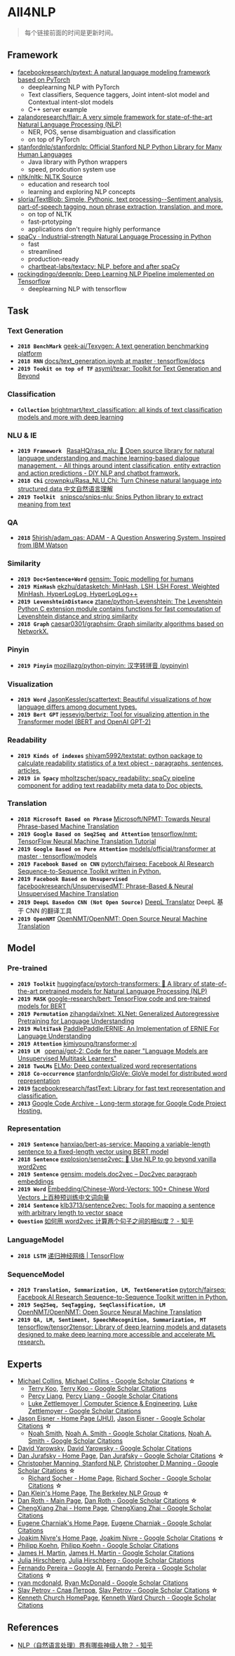 # All4NLP

> 每个链接前面的时间是更新时间。

## Framework

- [facebookresearch/pytext: A natural language modeling framework based on PyTorch](https://github.com/facebookresearch/pytext)
  - deeplearning NLP with PyTorch
  - Text classifiers, Sequence taggers, Joint intent-slot model and Contextual intent-slot models
  - C++ server example
- [zalandoresearch/flair: A very simple framework for state-of-the-art Natural Language Processing (NLP)](https://github.com/zalandoresearch/flair)
    - NER, POS, sense disambiguation and classification
    - on top of PyTorch
- [stanfordnlp/stanfordnlp: Official Stanford NLP Python Library for Many Human Languages](https://github.com/stanfordnlp/stanfordnlp)
    - Java library with Python wrappers
    - speed, prodcution system use
- [nltk/nltk: NLTK Source](https://github.com/nltk/nltk)
    - education and research tool
    - learning and exploring NLP concepts
- [sloria/TextBlob: Simple, Pythonic, text processing--Sentiment analysis, part-of-speech tagging, noun phrase extraction, translation, and more.](https://github.com/sloria/textblob)
    - on top of NLTK
    - fast-prtotyping
    - applications don't require highly performance
- [spaCy · Industrial-strength Natural Language Processing in Python](https://spacy.io/)
    - fast
    - streamlined
    - production-ready
    - [chartbeat-labs/textacy: NLP, before and after spaCy](https://github.com/chartbeat-labs/textacy)
- [rockingdingo/deepnlp: Deep Learning NLP Pipeline implemented on Tensorflow](https://github.com/rockingdingo/deepnlp)
    - deeplearning NLP with tensorflow

## Task

### Text Generation

- **`2018 BenchMark`** [geek-ai/Texygen: A text generation benchmarking platform](https://github.com/geek-ai/Texygen)
- **`2018 RNN`** [docs/text_generation.ipynb at master · tensorflow/docs](https://github.com/tensorflow/docs/blob/master/site/en/tutorials/sequences/text_generation.ipynb)
- **`2019 Tookit on top of TF`** [asyml/texar: Toolkit for Text Generation and Beyond](https://github.com/asyml/texar)

### Classification

- **`Collection`** [brightmart/text_classification: all kinds of text classification models and more with deep learning](https://github.com/brightmart/text_classification)

### NLU & IE

- **`2019 Framework `** [RasaHQ/rasa_nlu: 💬 Open source library for natural language understanding and machine learning-based dialogue management. - All things around intent classification, entity extraction and action predictions - DIY NLP and chatbot framwork.](https://github.com/RasaHQ/rasa_nlu)
- **`2018 Chi`** [crownpku/Rasa_NLU_Chi: Turn Chinese natural language into structured data 中文自然语言理解](https://github.com/crownpku/Rasa_NLU_Chi)
- **`2019 Toolkit `** [snipsco/snips-nlu: Snips Python library to extract meaning from text](https://github.com/snipsco/snips-nlu)


### QA


- **`2018`** [5hirish/adam_qas: ADAM - A Question Answering System. Inspired from IBM Watson](https://github.com/5hirish/adam_qas)

### Similarity

- **`2019 Doc+Sentence+Word`** [gensim: Topic modelling for humans](https://radimrehurek.com/gensim/)
- **`2019 MinHash`** [ekzhu/datasketch: MinHash, LSH, LSH Forest, Weighted MinHash, HyperLogLog, HyperLogLog++](https://github.com/ekzhu/datasketch)
- **`2019 LevenshteinDistance`** [ztane/python-Levenshtein: The Levenshtein Python C extension module contains functions for fast computation of Levenshtein distance and string similarity](https://github.com/ztane/python-Levenshtein)
- **`2018 Graph`** [caesar0301/graphsim: Graph similarity algorithms based on NetworkX.](https://github.com/caesar0301/graphsim)

### Pinyin

- **`2019 Pinyin`** [mozillazg/python-pinyin: 汉字转拼音 (pypinyin)](https://github.com/mozillazg/python-pinyin)

### Visualization

- **`2019 Word`** [JasonKessler/scattertext: Beautiful visualizations of how language differs among document types.](https://github.com/JasonKessler/scattertext)
- **`2019 Bert GPT`** [jessevig/bertviz: Tool for visualizing attention in the Transformer model (BERT and OpenAI GPT-2)](https://github.com/jessevig/bertviz)

### Readability

- **`2019 Kinds of indexes`** [shivam5992/textstat: python package to calculate readability statistics of a text object - paragraphs, sentences, articles.](https://github.com/shivam5992/textstat)
- **`2019 in Spacy`** [mholtzscher/spacy_readability: spaCy pipeline component for adding text readability meta data to Doc objects.](https://github.com/mholtzscher/spacy_readability)

### Translation

- **`2018 Microsoft Based on Phrase`** [Microsoft/NPMT: Towards Neural Phrase-based Machine Translation](https://github.com/Microsoft/NPMT) 
- **`2019 Google Based on Seq2Seq and Attention`** [tensorflow/nmt: TensorFlow Neural Machine Translation Tutorial](https://github.com/tensorflow/nmt)
- **`2019 Google Based on Pure Attention`** [models/official/transformer at master · tensorflow/models](https://github.com/tensorflow/models/tree/master/official/transformer)
- **`2019 Facebook Based on CNN`** [pytorch/fairseq: Facebook AI Research Sequence-to-Sequence Toolkit written in Python.](https://github.com/pytorch/fairseq)
- **`2019 Facebook Based on Unsupervised`** [facebookresearch/UnsupervisedMT: Phrase-Based & Neural Unsupervised Machine Translation](https://github.com/facebookresearch/UnsupervisedMT)
- **`2019 DeepL Basedon CNN (Not Open Source)`** [DeepL Translator](https://www.deepl.com/translator) DeepL 基于 CNN 的翻译工具
- **`2019 OpenNMT`** [OpenNMT/OpenNMT: Open Source Neural Machine Translation](https://github.com/OpenNMT/OpenNMT)

## Model

### Pre-trained

- **`2019 Toolkit`** [huggingface/pytorch-transformers: 👾 A library of state-of-the-art pretrained models for Natural Language Processing (NLP)](https://github.com/huggingface/pytorch-transformers)
- **`2019 MASK`** [google-research/bert: TensorFlow code and pre-trained models for BERT](https://github.com/google-research/bert)
- **`2019 Permutation`** [zihangdai/xlnet: XLNet: Generalized Autoregressive Pretraining for Language Understanding](https://github.com/zihangdai/xlnet)
- **`2019 MultiTask`** [PaddlePaddle/ERNIE: An Implementation of ERNIE For Language Understanding](https://github.com/PaddlePaddle/ERNIE)
- **`2019 Attention`** [kimiyoung/transformer-xl](https://github.com/kimiyoung/transformer-xl)
- **`2019 LM `** [openai/gpt-2: Code for the paper "Language Models are Unsupervised Multitask Learners"](https://github.com/openai/gpt-2)
- **`2018 TwoLMs`** [ELMo: Deep contextualized word representations](https://allennlp.org/elmo)
- **`2018 Co-occurrence`** [stanfordnlp/GloVe: GloVe model for distributed word representation](https://github.com/stanfordnlp/GloVe)
- **`2019`** [facebookresearch/fastText: Library for fast text representation and classification.](https://github.com/facebookresearch/fastText/)
- **`2013`** [Google Code Archive - Long-term storage for Google Code Project Hosting.](https://code.google.com/archive/p/word2vec/)

### Representation

- **`2019 Sentence`** [hanxiao/bert-as-service: Mapping a variable-length sentence to a fixed-length vector using BERT model](https://github.com/hanxiao/bert-as-service)
- **`2018 Sentence`** [explosion/sense2vec: 🦆 Use NLP to go beyond vanilla word2vec](https://github.com/explosion/sense2vec)
- **`2019 Sentence`** [gensim: models.doc2vec – Doc2vec paragraph embeddings](https://radimrehurek.com/gensim/models/doc2vec.html)
- **`2019 Word`** [Embedding/Chinese-Word-Vectors: 100+ Chinese Word Vectors 上百种预训练中文词向量](https://github.com/Embedding/Chinese-Word-Vectors)
- **`2014 Sentence`** [klb3713/sentence2vec: Tools for mapping a sentence with arbitrary length to vector space](https://github.com/klb3713/sentence2vec)
- **`Question`** [如何用 word2vec 计算两个句子之间的相似度？ - 知乎](https://www.zhihu.com/question/29978268)

### LanguageModel

- **`2018 LSTM`** [递归神经网络  |  TensorFlow](https://www.tensorflow.org/tutorials/sequences/recurrent#language_modeling)

### SequenceModel

- **`2019 Translation, Summarization, LM, TextGeneration`** [pytorch/fairseq: Facebook AI Research Sequence-to-Sequence Toolkit written in Python.](https://github.com/pytorch/fairseq)
- **`2019 Seq2Seq, SeqTagging, SeqClassification, LM`** [OpenNMT/OpenNMT: Open Source Neural Machine Translation](https://github.com/OpenNMT/OpenNMT)
- **`2019 QA, LM, Sentiment, SpeechRecognition, Summarization, MT`** [tensorflow/tensor2tensor: Library of deep learning models and datasets designed to make deep learning more accessible and accelerate ML research.](https://github.com/tensorflow/tensor2tensor/)

## Experts

- [Michael Collins](http://www.cs.columbia.edu/~mcollins/), [Michael Collins - Google Scholar Citations](https://scholar.google.com/citations?user=DxoenfgAAAAJ&hl=en) ☆
    - [Terry Koo](http://people.csail.mit.edu/maestro/), [Terry Koo - Google Scholar Citations](https://scholar.google.com/citations?user=cSTLkv8AAAAJ&hl=en)
    - [Percy Liang](https://cs.stanford.edu/~pliang/), [Percy Liang - Google Scholar Citations](https://scholar.google.com/citations?user=pouyVyUAAAAJ&hl=en)
    - [Luke Zettlemoyer | Computer Science & Engineering](https://www.cs.washington.edu/people/faculty/lsz), [Luke Zettlemoyer - Google Scholar Citations](https://scholar.google.com/citations?user=UjpbO6IAAAAJ&hl=en)
- [Jason Eisner - Home Page (JHU)](https://www.cs.jhu.edu/~jason/), [Jason Eisner - Google Scholar Citations](https://scholar.google.com/citations?user=tjb2UccAAAAJ&hl=en) ☆
    - [Noah Smith](https://homes.cs.washington.edu/~nasmith/), [Noah A. Smith - Google Scholar Citations](https://scholar.google.com/citations?user=TjdFs3EAAAAJ&hl=en), [Noah A. Smith - Google Scholar Citations](https://scholar.google.com/citations?hl=en&user=TjdFs3EAAAAJ&view_op=list_works&sortby=pubdate)
- [David Yarowsky](http://www.cs.jhu.edu/~yarowsky/), [David Yarowsky - Google Scholar Citations](https://scholar.google.com/citations?user=gaO-vS4AAAAJ&hl=en)
- [Dan Jurafsky - Home Page](https://web.stanford.edu/~jurafsky/), [Dan Jurafsky - Google Scholar Citations](https://scholar.google.com/citations?user=uZg9l58AAAAJ&hl=en) ☆
- [Christopher Manning, Stanford NLP](https://nlp.stanford.edu/manning/), [Christopher D Manning - Google Scholar Citations](https://scholar.google.com/citations?user=1zmDOdwAAAAJ&hl=en) ☆
    - [Richard Socher - Home Page](https://www.socher.org/), [Richard Socher - Google Scholar Citations](https://scholar.google.com/citations?user=FaOcyfMAAAAJ&hl=en) ☆
- [Dan Klein's Home Page](https://people.eecs.berkeley.edu/~klein/), [The Berkeley NLP Group](http://nlp.cs.berkeley.edu/publications.shtml) ☆
- [Dan Roth - Main Page](http://l2r.cs.uiuc.edu/), [Dan Roth - Google Scholar Citations](https://scholar.google.com/citations?user=E-bpPWgAAAAJ&hl=en) ☆
- [ChengXiang Zhai - Home Page](http://czhai.cs.illinois.edu/), [ChengXiang Zhai - Google Scholar Citations](https://scholar.google.com/citations?user=YU-baPIAAAAJ&hl=en)
- [Eugene Charniak's Home Page](http://cs.brown.edu/people/echarnia/), [Eugene Charniak - Google Scholar Citations](https://scholar.google.com/citations?user=_XHudx4AAAAJ&hl=en)
- [Joakim Nivre's Home Page](https://cl.lingfil.uu.se/~nivre/), [Joakim Nivre - Google Scholar Citations](https://scholar.google.co.uk/citations?user=lLBHtFUAAAAJ&hl=en) ☆
- [Philipp Koehn](http://www.cs.jhu.edu/~phi/), [Philipp Koehn - Google Scholar Citations](https://scholar.google.com/citations?user=OsIZgIYAAAAJ&hl=en)
- [James H. Martin](http://www.cs.colorado.edu/~martin/), [James H. Martin - Google Scholar Citations](https://scholar.google.com/citations?user=ZVxO6IIAAAAJ&hl=en)
- [Julia Hirschberg](http://www.cs.columbia.edu/~julia/), [Julia Hirschberg - Google Scholar Citations](https://scholar.google.com/citations?user=Qrd7FCoAAAAJ&hl=en)
- [Fernando Pereira – Google AI](https://ai.google/research/people/author1092), [Fernando Pereira - Google Scholar Citations](https://scholar.google.com/citations?user=qWDmIgIAAAAJ&hl=en) ☆
- [ryan mcdonald](https://ryanmcd.github.io/), [Ryan McDonald - Google Scholar Citations](https://scholar.google.com/citations?user=i05BhUgAAAAJ&hl=en)
- [Slav Petrov - Слав Петров](http://www.petrovi.de/), [Slav Petrov - Google Scholar Citations](https://scholar.google.com/citations?user=ipb9-GEAAAAJ&hl=en) ☆
- [Kenneth Church HomePage](http://www.cs.jhu.edu/~kchurch/), [Kenneth Ward Church - Google Scholar Citations](https://scholar.google.com/citations?user=E6aqGvYAAAAJ&hl=en)

## References

- [NLP（自然语言处理）界有哪些神级人物？ - 知乎](https://www.zhihu.com/question/32318281)